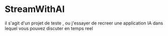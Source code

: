 # StreamWithAI
il s'agit d'un projet de teste , ou j'essayer de recreer une application IA dans lequel vous pouvez discuter en temps reel
